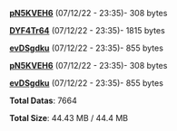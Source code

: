 [**pN5KVEH6**](/data/pN5KVEH6.txt) (07/12/22 - 23:35)- 308 bytes

[**DYF4Tr64**](/data/DYF4Tr64.txt) (07/12/22 - 23:35)- 1815 bytes

[**evDSgdku**](/data/evDSgdku.txt) (07/12/22 - 23:35)- 855 bytes

[**pN5KVEH6**](/data/pN5KVEH6.txt) (07/12/22 - 23:35)- 308 bytes

[**evDSgdku**](/data/evDSgdku.txt) (07/12/22 - 23:35)- 855 bytes

**Total Datas**: 7664

**Total Size**: 44.43 MB / 44.4 MB